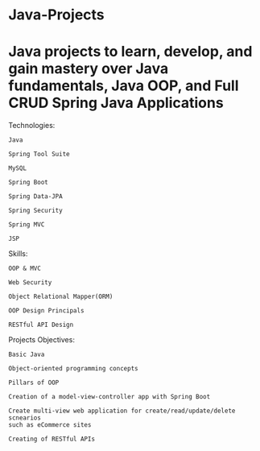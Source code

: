 # Java-Projects
# Java projects to learn, develop, and gain mastery over Java fundamentals, Java OOP, and Full CRUD Spring Java Applications

Technologies:

    Java
  
    Spring Tool Suite
  
    MySQL
  
    Spring Boot
  
    Spring Data-JPA
  
    Spring Security
  
    Spring MVC
  
    JSP

Skills:

    OOP & MVC
  
    Web Security
  
    Object Relational Mapper(ORM)
  
    OOP Design Principals
  
    RESTful API Design
  
Projects Objectives:

    Basic Java
  
    Object-oriented programming concepts
  
    Pillars of OOP
  
    Creation of a model-view-controller app with Spring Boot
  
    Create multi-view web application for create/read/update/delete scnearios
    such as eCommerce sites
  
    Creating of RESTful APIs
  
